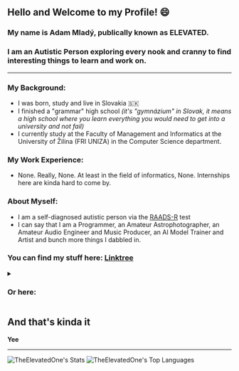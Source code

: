 ## Hello and Welcome to my Profile! 😄 
### My name is Adam Mladý, publically known as ELEVATED.
### I am an Autistic Person exploring every nook and cranny to find interesting things to learn and work on.
---
### **My Background:**
- I was born, study and live in Slovakia 🇸🇰
- I finished a "grammar" high school *(it's "gymnázium" in Slovak, it means a high school where you learn everything you would need to get into a university and not fail)*
- I currently study at the Faculty of Management and Informatics at the University of Žilina (FRI UNIZA) in the Computer Science department.

### **My Work Experience:**
- None. Really, None. At least in the field of informatics, None. Internships here are kinda hard to come by.

### **About Myself:**
- I am a self-diagnosed autistic person via the [RAADS-R](https://embrace-autism.com/raads-r/) test
- I can say that I am a Programmer, an Amateur Astrophotographer, an Amateur Audio Engineer and Music Producer, an AI Model Trainer and Artist and bunch more things I dabbled in.

### You can find my stuff here: [Linktree](https://tree.elevated.ovh)
<details>
  <summary><h3>Or here:</h3></summary>
  <ul>
    <li>https://www.elevated.ovh - Main Website</li>
    <li>https://m.elevated.ovh - Mobile Website</li>
    <li>https://tree.elevated.ovh - The Linktree</li>
    <li>https://vape.elevated.ovh - Vape Mixes and Recipes Website</li>
    <li>https://dock.elevated.ovh - Tutorial for Tensordock based server for AI Image Generation/Training, Markdown Parser Website</li>
    <li>http://git.elevated.ovh - Redirect to this very website</li>
    <li>http://ko-fi.elevated.ovh - Redirect to my Ko-Fi</li>
    <li>http://civitai.elevated.ovh - Redirect to my CivitAI page</li>
    <li>http://bandcamp.elevated.ovh - Redirect to my Bandcamp</li>
    <li>http://sound.elevated.ovh - Redirect to my Soundcloud</li>
    <li>http://yt.elevated.ovh - Redirect to my Main YT Channel</li>
    <li>http://ytm.elevated.ovh - Redirect to my Music YT Channel</li>
    <li>http://ytx.elevated.ovh - Redirect to my Secondary YT Channel</li>
  </ul>
</details>

## And that's kinda it
**Yee**

---

![TheElevatedOne's Stats](https://github-readme-stats.vercel.app/api?username=TheElevatedOne&theme=monokai&show_icons=true&hide_border=true&count_private=false)
![TheElevatedOne's Top Languages](https://github-readme-stats.vercel.app/api/top-langs/?username=TheElevatedOne&theme=monokai&show_icons=true&hide_border=true&layout=compact)

<!--
**TheElevatedOne/TheElevatedOne** is a ✨ _special_ ✨ repository because its `README.md` (this file) appears on your GitHub profile.

Here are some ideas to get you started:

- 🔭 I’m currently working on ...
- 🌱 I’m currently learning ...
- 👯 I’m looking to collaborate on ...
- 🤔 I’m looking for help with ...
- 💬 Ask me about ...
- 📫 How to reach me: ...
- 😄 Pronouns: ...
- ⚡ Fun fact: ...
-->
